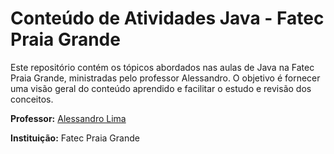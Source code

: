 # Conteúdo de Atividades Java - Fatec Praia Grande

Este repositório contém os tópicos abordados nas aulas de Java na Fatec Praia Grande, 
ministradas pelo professor Alessandro. O objetivo é fornecer uma visão geral do conteúdo aprendido e facilitar o estudo e revisão dos conceitos.

**Professor:** [Alessandro Lima](https://www.linkedin.com/in/alessandrofpl/)

**Instituição:** Fatec Praia Grande  
